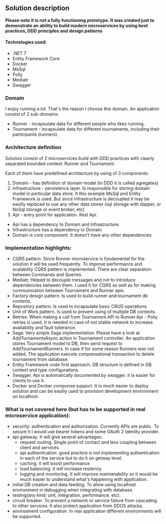 ## Solution description

**Please note it is not a fully functioning prototype. It was created just to demonstrate an ability to build modern microservices by using best practices, DDD  principles and design patterns**

#### Technologies used:
- .NET 7
- Entity Framework Core
- Docker
- MsSql
- Polly
- Mediatr
- Swagger

### Domain
I enjoy running a lot. That's the reason I choose this domain. An application consist of 2 sub-domains:
- Runner - incapsulate data for different people who likes running.
- Tournament - incapsulate data for different tournaments, including their participants (runners).

### Architecture definition
Solution consist of 2 microservices build with DDD practices with clearly separated  bounded context: Runner and Tournament.

Each of them have predefined architecture by using of 3 components:
1) Domain - has definition of domain model (in DDD it is called agregates)
2) Infrastructure - persistence layer. Is responsible for storing domain model in particular data store. It this example MsSql and Entity Framework is used. But since infrastructure is decoupled it may be easilly replaced to use any other data stores (sql storage with dapper, or NoSql storage or event broker, etc)
3) Api - entry point for application. Rest Api. 



- Api has a dependency to Domain and Infrastructure.
- Infrastructure has a dependency to Domain.
- Domain is core component. It doesn't have any other dependencies

### Implementation highlights:

- CQRS pattern. Since Runner microservice is fundamental for the solution it will be used frequently. To improve performance and scalability CQRS pattern is implemented. There are clear separation between Commands and Queries.
- Mediatr. Helped to decouple messages and not to introduce dependencies between them. I used it for CQRS as well as for making communication between Tournament and Runner apis. 
- Factory design pattern. Is used to build runner and tournament db contexts.
- Repository pattern. Is used to incapsulate basic CRUD operations
- Unit of Work pattern. Is used to prevent using of multiple DB contexts. 
- Retries. When making a call from Tournament.APi to Runner.Api - Polly retries is used. It is needed in case of not stable network to increase availability and fault tollerance. 
- Saga. Very simple Saga implementation. Please have a look at AddTurnamentsAsync action in Tournament controller. An application stores Tournament model to DB, then send request to AddTournamentRunners. In case if for some reason Runners was not added, The application execute compensational transaction to delete tournament from database.   
- Entity Framework code first approach. DB structure is defined in DB context and type configurations. 
- Swagger. Api is automatically documented by swagger. it is easier for clients to use it. 
- Docker and Docker componse support. It is much easier to deploy solution and can be easilly used to provision development environment on localhost. 

### What is not covered here (but has to be supported in real microservice application):
- security: authentication and authorization. Currently APIs are public. To secure it I would use bearer tokens and some OAuth 2 identity provider. 
- api gateway. It will give several advantages:
	- request routing. Single point of contact and less coupling between client and services.
	- api authentication. good practice is not implementing authentication in each of the service but to do it on getway level.
	- caching. it will boost performance
	- load balancing. It will increase resilency
	- logging and monitoring. It will improve maintanability so it would be much easier to understand what's happening with application.  
- initial DB creation and data feeding. To allow using localhost environment in debugging when integrating with database.
- testing(any kind: unit, integration, performance, etc).
- circuit breaker. To prevent a network or service failure from cascading to other services. It also protect application from DDOS attacks. 
- environment configuration. In real application different environments will be supported.
